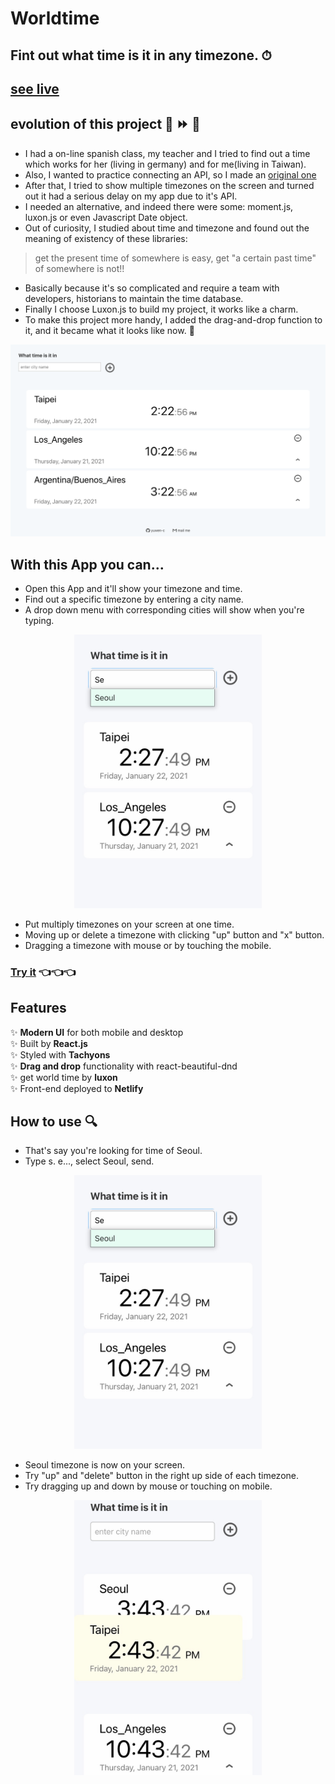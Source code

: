 # Worldtime
## Fint out what time is it in any timezone. ⏱
## [see live](yuwen-worldtime-luxon.netlify.app/)

## evolution of this project 🐒  ⏩  👶
- I had a on-line spanish class, my teacher and I tried to find out a time which works for her (living in germany) and for me(living in Taiwan).
- Also, I wanted to practice connecting an API, so I made an [original one](https://yuwen-c.github.io/worldtime/)
- After that, I tried to show multiple timezones on the screen and turned out it had a serious delay on my app due to it's API.
- I needed an alternative, and indeed there were some: moment.js, luxon.js or even Javascript Date object.
- Out of curiosity, I studied about time and timezone and found out the meaning of existency of these libraries:
> get the present time of somewhere is easy, get "a certain past time" of somewhere is not!!
- Basically because it's so complicated and require a team with developers, historians to maintain the time database.
- Finally I choose Luxon.js to build my project, it works like a charm.
- To make this project more handy, I added the drag-and-drop function to it, and it became what it looks like now. 🙋


<div align="center">
  <img src="example/worldtime-luxon_screenshot.png" alt="worldtime-luxon screenshot" width="600px" />
  <br>
</div>


## With this App you can...

- Open this App and it'll show your timezone and time.
- Find out a specific timezone by entering a city name.
- A drop down menu with corresponding cities will show when you're typing.


<div align="center">
  <img src="example/worldtime-luxon_seoul.jpeg" alt="worldtime-luxon dropdown" width="300px" />
  <br>
</div>

- Put multiply timezones on your screen at one time.
- Moving up or delete a timezone with clicking "up" button and "x" button.
- Dragging a timezone with mouse or by touching the mobile.

### [Try it](https://yuwen-worldtime-luxon.netlify.app/)  👈👈👈

## Features

✨ **Modern UI** for both mobile and desktop\
✨ Built by **React.js**\
✨ Styled with **Tachyons**\
✨ **Drag and drop** functionality with react-beautiful-dnd\
✨ get world time by **luxon**\
✨ Front-end deployed to **Netlify**

## How to use 🔍

- That's say you're looking for time of Seoul.
- Type s. e..., select Seoul, send.

<div align="center">
  <img src="example/worldtime-luxon_seoul.jpeg" alt="worldtime-luxon dropdown" width="300px" />
  <br>
</div>

- Seoul timezone is now on your screen.
- Try "up" and "delete" button in the right up side of each timezone.
- Try dragging up and down by mouse or touching on mobile.

<div align="center">
  <img src="example/worldtime-luxon_drag1.jpeg" alt="worldtime-luxon dropdown" width="300px" />
  <br>
</div>
